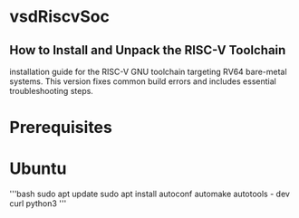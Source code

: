 # vsdRiscvSoc
## How to Install and Unpack the RISC-V Toolchain
installation guide for the RISC-V GNU toolchain targeting RV64 bare-metal systems. This version fixes common build errors and includes essential troubleshooting steps.
# Prerequisites
# Ubuntu
'''bash
sudo apt update
sudo apt install autoconf automake autotools - dev curl python3 
'''
